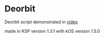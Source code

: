 # Deorbit

Deorbit script demonstrated in [video](https://www.youtube.com/watch?v=M5Vfn6ePfPk)

made in KSP version 1.3.1
with kOS version 1.5.0
